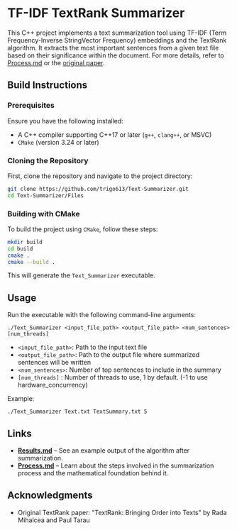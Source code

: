 # TF-IDF TextRank Summarizer

This C++ project implements a text summarization tool using TF-IDF (Term Frequency-Inverse StringVector Frequency) embeddings and the TextRank algorithm. It extracts the most important sentences from a given text file based on their significance within the document.
For more details, refer to [Process.md](./Process.md) or the [original paper](https://web.eecs.umich.edu/~mihalcea/papers/mihalcea.emnlp04.pdf).
## Build Instructions  

### Prerequisites  
Ensure you have the following installed:  
- A C++ compiler supporting C++17 or later (`g++`, `clang++`, or MSVC)  
- `CMake` (version 3.24 or later)  

### Cloning the Repository  
First, clone the repository and navigate to the project directory:  
```bash
git clone https://github.com/trigo613/Text-Summarizer.git
cd Text-Summarizer/Files
```

### Building with CMake  
To build the project using `CMake`, follow these steps:  

```bash
mkdir build
cd build
cmake .
cmake --build .    
```
This will generate the `Text_Summarizer` executable.  
## Usage

Run the executable with the following command-line arguments:

```
./Text_Summarizer <input_file_path> <output_file_path> <num_sentences> [num_threads]
```

- `<input_file_path>`: Path to the input text file
- `<output_file_path>`: Path to the output file where summarized sentences will be written
- `<num_sentences>`: Number of top sentences to include in the summary
- `[num_threads]` : Number of threads to use, 1 by default. (-1 to use hardware_concurrency)
  
Example:
```
./Text_Summarizer Text.txt TextSummary.txt 5
```

## Links  
- **[Results.md](./Results.md)** – See an example output of the algorithm after summarization.  
- **[Process.md](./Process.md)** – Learn about the steps involved in the summarization process and the mathematical foundation behind it.  


## Acknowledgments

- Original TextRank paper: "TextRank: Bringing Order into Texts" by Rada Mihalcea and Paul Tarau
